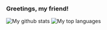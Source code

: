 ### Greetings, my friend!

![My github stats](https://github-readme-stats.vercel.app/api?username=Burconst&show_icons=true)
![My top languages](https://github-readme-stats.vercel.app/api/top-langs/?username=Burconst&layout=compact)
